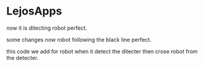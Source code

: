# LejosApps

 
now it is ditecting robot perfect.

some changes
 now robot following the black line perfect.



this code we add for robot when it detect the ditecter then crose robot from the detecter.

<!-- else{
				leftWheel.setSpeed(128);
				rightWheel.setSpeed(300);
				
				try {
					Thread.sleep(1200);
				} catch (InterruptedException e) {
					e.printStackTrace();
				}
				
				
				leftWheel.setSpeed(300);
				rightWheel.setSpeed(170);
				
				
				try {
					Thread.sleep(3750);
				} catch (InterruptedException e) {
					e.printStackTrace();
				}
				
				leftWheel.setSpeed(128);
				rightWheel.setSpeed(300);
				
				try {
					Thread.sleep(2000);
				} catch (InterruptedException e) {
					e.printStackTrace();
				} -->
